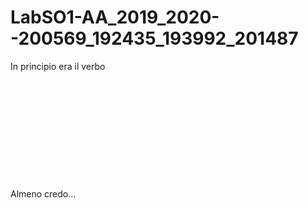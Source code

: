 # LabSO1-AA_2019_2020--200569_192435_193992_201487
In principio era il verbo\
\
\
\
\
\
\
\
\
\
\
\
Almeno credo...